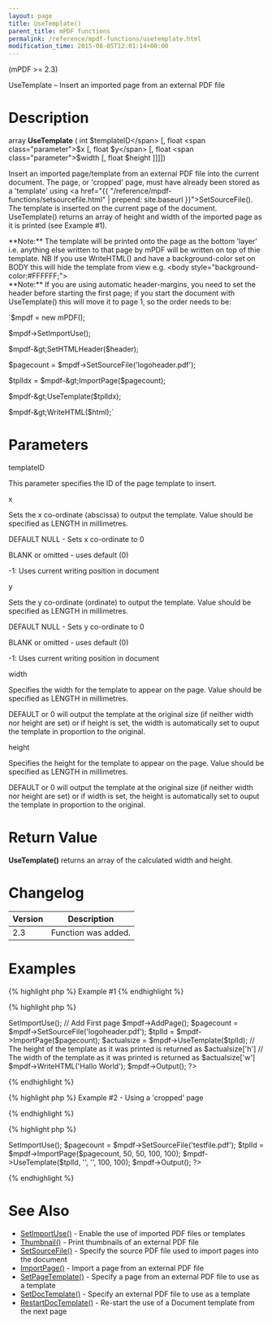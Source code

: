 ```yaml
---
layout: page
title: UseTemplate()
parent_title: mPDF functions
permalink: /reference/mpdf-functions/usetemplate.html
modification_time: 2015-08-05T12:01:14+00:00
---
```


(mPDF >= 2.3)

UseTemplate – Insert an imported page from an external PDF file

# Description

array **UseTemplate** ( int <span class="parameter">$templateID</span> [, float <span class="parameter">$x</span> [, float <span class="parameter">$y</span> [, float <span class="parameter">$width</span> [, float <span class="parameter">$height</span> ]]]])

Insert an imported page/template from an external PDF file into the current document. The page, or 'cropped' page, must have already been stored as a 'template' using <a href="{{ "/reference/mpdf-functions/setsourcefile.html" | prepend: site.baseurl }}">SetSourceFile()</a>. The template is inserted on the current page of the document. UseTemplate() returns an array of height and width of the imported page as it is printed (see Example #1).

<div class="alert alert-info" role="alert">**Note:** The template will be printed onto the page as the bottom 'layer' i.e. anything else written to that page by mPDF will be written on top of thie template. NB If you use WriteHTML() and have a background-color set on BODY this will hide the template from view e.g. &lt;body style="background-color:#FFFFFF;"&gt;</div>

<div class="alert alert-info" role="alert">**Note:** If you are using automatic header-margins, you need to set the header before starting the first page; if you start the document with UseTemplate() this will move it to page 1, so the order needs to be:

`$mpdf = new mPDF();

$mpdf-&gt;SetImportUse();

$mpdf-&gt;SetHTMLHeader($header);

$pagecount = $mpdf-&gt;SetSourceFile('logoheader.pdf');

$tplIdx = $mpdf-&gt;ImportPage($pagecount);

$mpdf-&gt;UseTemplate($tplIdx);

$mpdf-&gt;WriteHTML($html);`</div>

# Parameters

<span class="parameter">templateID</span>

This parameter specifies the ID of the page template to insert.

<span class="parameter">x</span>

Sets the <span class="parameter">x</span> co-ordinate (abscissa) to output the template. Value should be specified as <span class="smallblock">LENGTH</span> in millimetres.

<span class="smallblock">DEFAULT</span> <span class="smallblock">NULL</span> - Sets <span class="parameter">x</span> co-ordinate to 0

<span class="smallblock">BLANK</span> or omitted - uses default (0)

-1: Uses current writing position in document

<span class="parameter">y</span>

Sets the <span class="parameter">y</span> co-ordinate (ordinate) to output the template. Value should be specified as <span class="smallblock">LENGTH</span> in millimetres.

<span class="smallblock">DEFAULT</span> <span class="smallblock">NULL</span> - Sets <span class="parameter">y</span> co-ordinate to 0

<span class="smallblock">BLANK</span> or omitted - uses default (0)

-1: Uses current writing position in document

<span class="parameter">width</span>

Specifies the width for the template to appear on the page. Value should be specified as <span class="smallblock">LENGTH</span> in millimetres.

<span class="smallblock">DEFAULT</span> or 0 will output the template at the original size (if neither <span class="parameter">width</span> nor <span class="parameter">height</span> are set) or if <span class="parameter">height</span> is set, the <span class="parameter">width</span> is automatically set to ouput the template in proportion to the original.

<span class="parameter">height</span>

Specifies the height for the template to appear on the page. Value should be specified as <span class="smallblock">LENGTH</span> in millimetres.

<span class="smallblock">DEFAULT</span> or 0 will output the template at the original size (if neither <span class="parameter">width</span> nor <span class="parameter">height</span> are set) or if <span class="parameter">width</span> is set, the <span class="parameter">height</span> is automatically set to ouput the template in proportion to the original.

# Return Value

**UseTemplate()** returns an array of the calculated <span class="parameter">width</span> and <span class="parameter">height</span>.

# Changelog

<table class="table"> <thead>
<tr> <th>Version</th><th>Description</th> </tr>
</thead> <tbody>
<tr>
<td>2.3</td>
<td>Function was added.</td>
</tr>
</tbody> </table>

# Examples

{% highlight php %}
Example #1
{% endhighlight %}

{% highlight php %}
<?php

include("// Require composer autoload
require_once __DIR__ . '/vendor/autoload.php';");

$mpdf = new mPDF();

$mpdf->SetImportUse();

// Add First page

$mpdf->AddPage();

$pagecount = $mpdf->SetSourceFile('logoheader.pdf');

$tplId = $mpdf->ImportPage($pagecount);

$actualsize = $mpdf->UseTemplate($tplId);

// The height of the template as it was printed is returned as $actualsize['h']

// The width of the template as it was printed is returned as $actualsize['w']

$mpdf->WriteHTML('Hallo World');

$mpdf->Output();

?>
{% endhighlight %}

{% highlight php %}
Example #2 - Using a 'cropped' page

{% endhighlight %}

{% highlight php %}
<?php

include("// Require composer autoload
require_once __DIR__ . '/vendor/autoload.php';");

$mpdf = new mPDF();

$mpdf->SetImportUse();

$pagecount = $mpdf->SetSourceFile('testfile.pdf');

$tplId = $mpdf->ImportPage($pagecount, 50, 50, 100, 100);

$mpdf->UseTemplate($tplId, '', '', 100, 100);

$mpdf->Output();

?>
{% endhighlight %}

# See Also

<ul>
<li><a href="{{ "/reference/mpdf-functions/setimportuse.html" | prepend: site.baseurl }}">SetImportUse()</a> - Enable the use of imported PDF files or templates</li>
<li><a href="{{ "/reference/mpdf-functions/thumbnail.html" | prepend: site.baseurl }}">Thumbnail()</a> - Print thumbnails of an external PDF file</li>
<li><a href="{{ "/reference/mpdf-functions/setsourcefile.html" | prepend: site.baseurl }}">SetSourceFile()</a> - Specify the source PDF file used to import pages into the document</li>
<li><a href="{{ "/reference/mpdf-functions/importpage.html" | prepend: site.baseurl }}">ImportPage()</a> - Import a page from an external PDF file</li>
<li><a href="{{ "/reference/mpdf-functions/setpagetemplate.html" | prepend: site.baseurl }}">SetPageTemplate()</a> - Specify a page from an external PDF file to use as a template</li>
<li><a href="{{ "/reference/mpdf-functions/setdoctemplate.html" | prepend: site.baseurl }}">SetDocTemplate()</a> - Specify an external PDF file to use as a template</li>
<li><a href="{{ "/reference/mpdf-functions/restartdoctemplate.html" | prepend: site.baseurl }}">RestartDocTemplate()</a> - Re-start the use of a Document template from the next page</li>
</ul>

